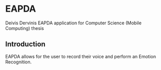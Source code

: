 # EAPDA

Deivis Dervinis EAPDA application for Computer Science (Mobile Computing) thesis

## Introduction
EAPDA allows for the user to record their voice and perform an Emotion Recognition.
